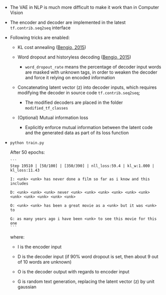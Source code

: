 * The VAE in NLP is much more difficult to make it work than in Computer Vision

* The encoder and decoder are implemented in the latest ```tf.contrib.seq2seq``` interface

* Following tricks are enabled:

  * KL cost annealing ([Bengio, 2015](https://arxiv.org/abs/1511.06349))

  * Word dropout and historyless decoding ([Bengio, 2015](https://arxiv.org/abs/1511.06349))
       * ```word_dropout_rate``` means the percentage of decoder input words are masked with unknown tags, in order to weaken the decoder and force it relying on encoded information

  * Concatenating latent vector (z) into decoder inputs, which requires modifying the decoder in source code ```tf.contrib.seq2seq```;
       * The modified decoders are placed in the folder ``` modified_tf_classes ```
     
  * (Optional) Mutual information loss
       * Explicitly enforce mutual information between the latent code and the generated data as part of its loss function

* ``` python train.py ```

  After 50 epochs:
  
      ```
      Step 19510 | [50/100] | [350/390] | nll_loss:59.4 | kl_w:1.000 | kl_loss:11.43 

      I: <unk> <unk> has never done a film so far as i know and this includes

      D: <unk> <unk> <unk> never <unk> <unk> <unk> <unk> <unk> <unk> <unk> <unk> <unk> <unk> <unk>

      O: <unk> <unk> has been a great movie as a <unk> but it was <unk> to

      G: as many years ago i have been <unk> to see this movie for this one
      ```
  where:
  * I is the encoder input

  * D is the decoder input (if 90% word dropout is set, then about 9 out of 10 words are unknown)

  * O is the decoder output with regards to encoder input

  * G is random text generation, replacing the latent vector (z) by unit gaussian
